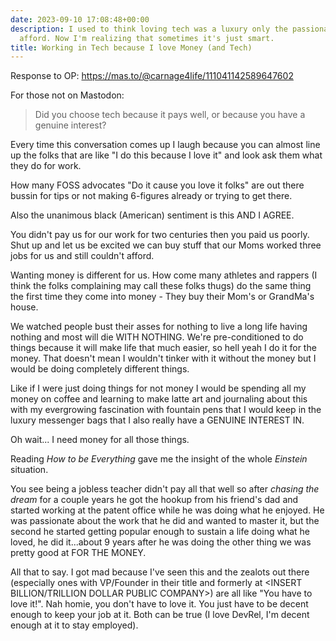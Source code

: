 ```yaml
---
date: 2023-09-10 17:08:48+00:00
description: I used to think loving tech was a luxury only the passionate few could
  afford. Now I'm realizing that sometimes it's just smart.
title: Working in Tech because I love Money (and Tech)
---
```


Response to OP: <https://mas.to/@carnage4life/111041142589647602>

For those not on Mastodon:
> Did you choose tech because it pays well, or because you have a genuine interest?

Every time this conversation comes up I laugh because you can almost line up the folks that are like "I do this because I love it" and look ask them what they do for work.

How many FOSS advocates "Do it cause you love it folks" are out there bussin for tips or not making 6-figures already or trying to get there.

Also the unanimous black (American) sentiment is this AND I AGREE.

You didn't pay us for our work for two centuries then you paid us poorly. Shut up and let us be excited we can buy stuff that our Moms worked three jobs for us and still couldn't afford.

Wanting money is different for us. How come many athletes and rappers (I think the folks complaining may call these folks thugs) do the same thing the first time they come into money - They buy their Mom's or GrandMa's house.

We watched people bust their asses for nothing to live a long life having nothing and most will die WITH NOTHING. We're pre-conditioned to do things because it will make life that much easier, so hell yeah I do it for the money. That doesn't mean I wouldn't tinker with it without the money but I would be doing completely different things.

Like if I were just doing things for not money I would be spending all my money on coffee and learning to make latte art and journaling about this with my evergrowing fascination with fountain pens that I would keep in the luxury messenger bags that I also really have a GENUINE INTEREST IN.

Oh wait... I need money for all those things.

Reading _How to be Everything_ gave me the insight of the whole _Einstein_ situation.

You see being a jobless teacher didn't pay all that well so after _chasing the dream_ for a couple years he got the hookup from his friend's dad and started working at the patent office while he was doing what he enjoyed. He was passionate about the work that he did and wanted to master it, but the second he started getting popular enough to sustain a life doing what he loved, he did it...about 9 years after he was doing the other thing we was pretty good at FOR THE MONEY.

All that to say. I got mad because I've seen this and the zealots out there (especially ones with VP/Founder in their title and formerly at <INSERT BILLION/TRILLION DOLLAR PUBLIC COMPANY>) are all like "You have to love it!". Nah homie, you don't have to love it. You just have to be decent enough to keep your job at it. Both can be true (I love DevRel, I'm decent enough at it to stay employed).
